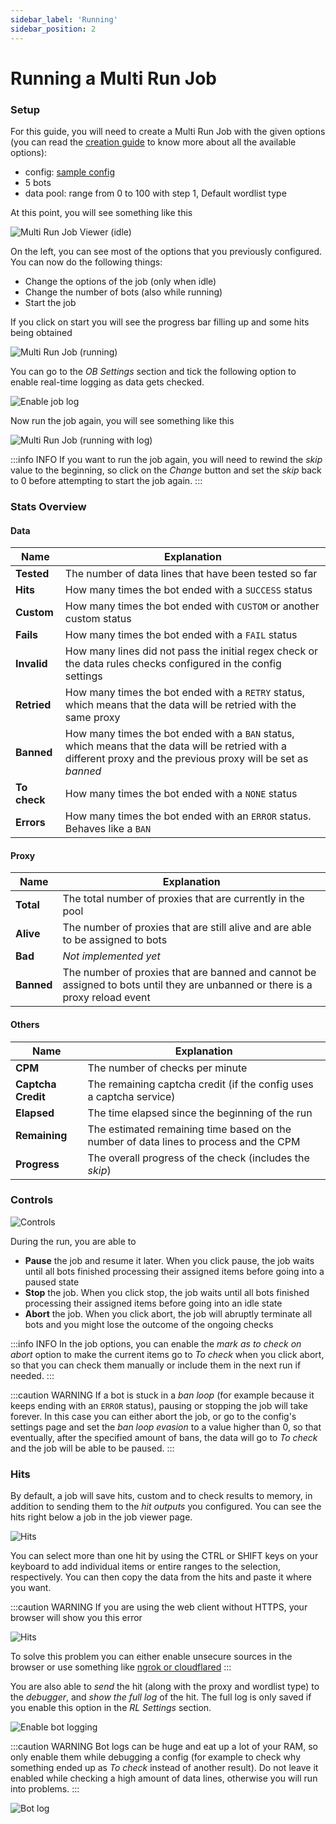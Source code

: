 ```yaml
---
sidebar_label: 'Running'
sidebar_position: 2
---
```


# Running a Multi Run Job

### Setup
For this guide, you will need to create a Multi Run Job with the given options (you can read the [creation guide](./creation.md) to know more about all the available options):
- config: [sample config](/download/Test.opk)
- 5 bots
- data pool: range from 0 to 100 with step 1, Default wordlist type

At this point, you will see something like this

![Multi Run Job Viewer (idle)](/img/jobs/multi-run-job/viewer-idle.png)

On the left, you can see most of the options that you previously configured. You can now do the following things:
- Change the options of the job (only when idle)
- Change the number of bots (also while running)
- Start the job

If you click on start you will see the progress bar filling up and some hits being obtained

![Multi Run Job (running)](/img/jobs/multi-run-job/viewer-running.png)

You can go to the *OB Settings* section and tick the following option to enable real-time logging as data gets checked.

![Enable job log](/img/jobs/multi-run-job/enable-logging.png)

Now run the job again, you will see something like this

![Multi Run Job (running with log)](/img/jobs/multi-run-job/viewer-running-log.png)

:::info INFO
If you want to run the job again, you will need to rewind the *skip* value to the beginning, so click on the *Change* button and set the *skip* back to 0 before attempting to start the job again.
:::

### Stats Overview
#### Data
| Name          | Explanation                                            |
|---------------|--------------------------------------------------------|
|**Tested**     |The number of data lines that have been tested so far   |
|**Hits**       |How many times the bot ended with a `SUCCESS` status    |
|**Custom**     |How many times the bot ended with `CUSTOM` or another custom status|
|**Fails**      |How many times the bot ended with a `FAIL` status       |
|**Invalid**    |How many lines did not pass the initial regex check or the data rules checks configured in the config settings|
|**Retried**    |How many times the bot ended with a `RETRY` status, which means that the data will be retried with the same proxy|
|**Banned**     |How many times the bot ended with a `BAN` status, which means that the data will be retried with a different proxy and the previous proxy will be set as *banned*|
|**To check**   |How many times the bot ended with a `NONE` status|
|**Errors**     |How many times the bot ended with an `ERROR` status. Behaves like a `BAN`|

#### Proxy
| Name          | Explanation                                            |
|---------------|--------------------------------------------------------|
|**Total**      |The total number of proxies that are currently in the pool  |
|**Alive**      |The number of proxies that are still alive and are able to be assigned to bots|
|**Bad**        |*Not implemented yet*|
|**Banned**     |The number of proxies that are banned and cannot be assigned to bots until they are unbanned or there is a proxy reload event|

#### Others
| Name              | Explanation                                            |
|-------------------|--------------------------------------------------------|
|**CPM**            |The number of checks per minute|
|**Captcha Credit** |The remaining captcha credit (if the config uses a captcha service)|
|**Elapsed**        |The time elapsed since the beginning of the run|
|**Remaining**      |The estimated remaining time based on the number of data lines to process and the CPM|
|**Progress**       |The overall progress of the check (includes the *skip*)|

### Controls

![Controls](/img/jobs/multi-run-job/controls.png)

During the run, you are able to
- **Pause** the job and resume it later. When you click pause, the job waits until all bots finished processing their assigned items before going into a paused state
- **Stop** the job. When you click stop, the job waits until all bots finished processing their assigned items before going into an idle state
- **Abort** the job. When you click abort, the job will abruptly terminate all bots and you might lose the outcome of the ongoing checks

:::info INFO
In the job options, you can enable the *mark as to check on abort* option to make the current items go to *To check* when you click abort, so that you can check them manually or include them in the next run if needed.
:::

:::caution WARNING
If a bot is stuck in a *ban loop* (for example because it keeps ending with an `ERROR` status), pausing or stopping the job will take forever. In this case you can either abort the job, or go to the config's settings page and set the *ban loop evasion* to a value higher than 0, so that eventually, after the specified amount of bans, the data will go to *To check* and the job will be able to be paused.
:::

### Hits
By default, a job will save hits, custom and to check results to memory, in addition to sending them to the *hit outputs* you configured. You can see the hits right below a job in the job viewer page.

![Hits](/img/jobs/multi-run-job/hits.png)

You can select more than one hit by using the CTRL or SHIFT keys on your keyboard to add individual items or entire ranges to the selection, respectively. You can then copy the data from the hits and paste it where you want.

:::caution WARNING
If you are using the web client without HTTPS, your browser will show you this error

![Hits](/img/jobs/multi-run-job/clipboard-error.png)

To solve this problem you can either enable unsecure sources in the browser or use something like [ngrok or cloudflared](https://discourse.openbullet.dev/t/your-openbullet-online/925)
:::

You are also able to *send* the hit (along with the proxy and wordlist type) to the *debugger*, and *show the full log* of the hit. The full log is only saved if you enable this option in the *RL Settings* section.

![Enable bot logging](/img/jobs/multi-run-job/enable-bot-logging.png)

:::caution WARNING
Bot logs can be huge and eat up a lot of your RAM, so only enable them while debugging a config (for example to check why something ended up as *To check* instead of another result). Do not leave it enabled while checking a high amount of data lines, otherwise you will run into problems.
:::

![Bot log](/img/jobs/multi-run-job/bot-log.png)
